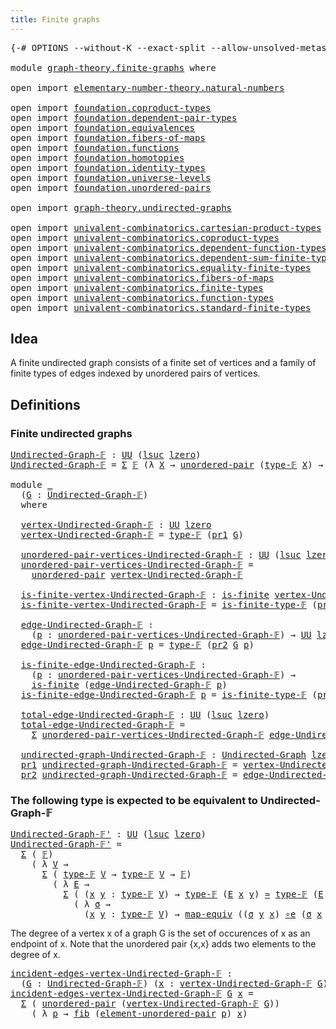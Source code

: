 ```yaml
---
title: Finite graphs
---
```


<pre class="Agda"><a id="39" class="Symbol">{-#</a> <a id="43" class="Keyword">OPTIONS</a> <a id="51" class="Pragma">--without-K</a> <a id="63" class="Pragma">--exact-split</a> <a id="77" class="Pragma">--allow-unsolved-metas</a> <a id="100" class="Symbol">#-}</a>

<a id="105" class="Keyword">module</a> <a id="112" href="graph-theory.finite-graphs.html" class="Module">graph-theory.finite-graphs</a> <a id="139" class="Keyword">where</a>

<a id="146" class="Keyword">open</a> <a id="151" class="Keyword">import</a> <a id="158" href="elementary-number-theory.natural-numbers.html" class="Module">elementary-number-theory.natural-numbers</a>

<a id="200" class="Keyword">open</a> <a id="205" class="Keyword">import</a> <a id="212" href="foundation.coproduct-types.html" class="Module">foundation.coproduct-types</a>
<a id="239" class="Keyword">open</a> <a id="244" class="Keyword">import</a> <a id="251" href="foundation.dependent-pair-types.html" class="Module">foundation.dependent-pair-types</a>
<a id="283" class="Keyword">open</a> <a id="288" class="Keyword">import</a> <a id="295" href="foundation.equivalences.html" class="Module">foundation.equivalences</a>
<a id="319" class="Keyword">open</a> <a id="324" class="Keyword">import</a> <a id="331" href="foundation.fibers-of-maps.html" class="Module">foundation.fibers-of-maps</a>
<a id="357" class="Keyword">open</a> <a id="362" class="Keyword">import</a> <a id="369" href="foundation.functions.html" class="Module">foundation.functions</a>
<a id="390" class="Keyword">open</a> <a id="395" class="Keyword">import</a> <a id="402" href="foundation.homotopies.html" class="Module">foundation.homotopies</a>
<a id="424" class="Keyword">open</a> <a id="429" class="Keyword">import</a> <a id="436" href="foundation.identity-types.html" class="Module">foundation.identity-types</a>
<a id="462" class="Keyword">open</a> <a id="467" class="Keyword">import</a> <a id="474" href="foundation.universe-levels.html" class="Module">foundation.universe-levels</a>
<a id="501" class="Keyword">open</a> <a id="506" class="Keyword">import</a> <a id="513" href="foundation.unordered-pairs.html" class="Module">foundation.unordered-pairs</a>

<a id="541" class="Keyword">open</a> <a id="546" class="Keyword">import</a> <a id="553" href="graph-theory.undirected-graphs.html" class="Module">graph-theory.undirected-graphs</a>

<a id="585" class="Keyword">open</a> <a id="590" class="Keyword">import</a> <a id="597" href="univalent-combinatorics.cartesian-product-types.html" class="Module">univalent-combinatorics.cartesian-product-types</a>
<a id="645" class="Keyword">open</a> <a id="650" class="Keyword">import</a> <a id="657" href="univalent-combinatorics.coproduct-types.html" class="Module">univalent-combinatorics.coproduct-types</a>
<a id="697" class="Keyword">open</a> <a id="702" class="Keyword">import</a> <a id="709" href="univalent-combinatorics.dependent-function-types.html" class="Module">univalent-combinatorics.dependent-function-types</a>
<a id="758" class="Keyword">open</a> <a id="763" class="Keyword">import</a> <a id="770" href="univalent-combinatorics.dependent-sum-finite-types.html" class="Module">univalent-combinatorics.dependent-sum-finite-types</a>
<a id="821" class="Keyword">open</a> <a id="826" class="Keyword">import</a> <a id="833" href="univalent-combinatorics.equality-finite-types.html" class="Module">univalent-combinatorics.equality-finite-types</a>
<a id="879" class="Keyword">open</a> <a id="884" class="Keyword">import</a> <a id="891" href="univalent-combinatorics.fibers-of-maps.html" class="Module">univalent-combinatorics.fibers-of-maps</a>
<a id="930" class="Keyword">open</a> <a id="935" class="Keyword">import</a> <a id="942" href="univalent-combinatorics.finite-types.html" class="Module">univalent-combinatorics.finite-types</a>
<a id="979" class="Keyword">open</a> <a id="984" class="Keyword">import</a> <a id="991" href="univalent-combinatorics.function-types.html" class="Module">univalent-combinatorics.function-types</a>
<a id="1030" class="Keyword">open</a> <a id="1035" class="Keyword">import</a> <a id="1042" href="univalent-combinatorics.standard-finite-types.html" class="Module">univalent-combinatorics.standard-finite-types</a>
</pre>
## Idea

A finite undirected graph consists of a finite set of vertices and a family of finite types of edges indexed by unordered pairs of vertices.

## Definitions

### Finite undirected graphs

<pre class="Agda"><a id="Undirected-Graph-𝔽"></a><a id="1298" href="graph-theory.finite-graphs.html#1298" class="Function">Undirected-Graph-𝔽</a> <a id="1317" class="Symbol">:</a> <a id="1319" href="foundation-core.universe-levels.html#235" class="Primitive">UU</a> <a id="1322" class="Symbol">(</a><a id="1323" href="Agda.Primitive.html#780" class="Primitive">lsuc</a> <a id="1328" href="Agda.Primitive.html#764" class="Primitive">lzero</a><a id="1333" class="Symbol">)</a>
<a id="1335" href="graph-theory.finite-graphs.html#1298" class="Function">Undirected-Graph-𝔽</a> <a id="1354" class="Symbol">=</a> <a id="1356" href="foundation-core.dependent-pair-types.html#515" class="Record">Σ</a> <a id="1358" href="univalent-combinatorics.finite-types.html#4873" class="Function">𝔽</a> <a id="1360" class="Symbol">(λ</a> <a id="1363" href="graph-theory.finite-graphs.html#1363" class="Bound">X</a> <a id="1365" class="Symbol">→</a> <a id="1367" href="foundation.unordered-pairs.html#2387" class="Function">unordered-pair</a> <a id="1382" class="Symbol">(</a><a id="1383" href="univalent-combinatorics.finite-types.html#4912" class="Function">type-𝔽</a> <a id="1390" href="graph-theory.finite-graphs.html#1363" class="Bound">X</a><a id="1391" class="Symbol">)</a> <a id="1393" class="Symbol">→</a> <a id="1395" href="univalent-combinatorics.finite-types.html#4873" class="Function">𝔽</a><a id="1396" class="Symbol">)</a>

<a id="1399" class="Keyword">module</a> <a id="1406" href="graph-theory.finite-graphs.html#1406" class="Module">_</a>
  <a id="1410" class="Symbol">(</a><a id="1411" href="graph-theory.finite-graphs.html#1411" class="Bound">G</a> <a id="1413" class="Symbol">:</a> <a id="1415" href="graph-theory.finite-graphs.html#1298" class="Function">Undirected-Graph-𝔽</a><a id="1433" class="Symbol">)</a>
  <a id="1437" class="Keyword">where</a>

  <a id="1446" href="graph-theory.finite-graphs.html#1446" class="Function">vertex-Undirected-Graph-𝔽</a> <a id="1472" class="Symbol">:</a> <a id="1474" href="foundation-core.universe-levels.html#235" class="Primitive">UU</a> <a id="1477" href="Agda.Primitive.html#764" class="Primitive">lzero</a>
  <a id="1485" href="graph-theory.finite-graphs.html#1446" class="Function">vertex-Undirected-Graph-𝔽</a> <a id="1511" class="Symbol">=</a> <a id="1513" href="univalent-combinatorics.finite-types.html#4912" class="Function">type-𝔽</a> <a id="1520" class="Symbol">(</a><a id="1521" href="foundation-core.dependent-pair-types.html#605" class="Field">pr1</a> <a id="1525" href="graph-theory.finite-graphs.html#1411" class="Bound">G</a><a id="1526" class="Symbol">)</a>

  <a id="1531" href="graph-theory.finite-graphs.html#1531" class="Function">unordered-pair-vertices-Undirected-Graph-𝔽</a> <a id="1574" class="Symbol">:</a> <a id="1576" href="foundation-core.universe-levels.html#235" class="Primitive">UU</a> <a id="1579" class="Symbol">(</a><a id="1580" href="Agda.Primitive.html#780" class="Primitive">lsuc</a> <a id="1585" href="Agda.Primitive.html#764" class="Primitive">lzero</a><a id="1590" class="Symbol">)</a>
  <a id="1594" href="graph-theory.finite-graphs.html#1531" class="Function">unordered-pair-vertices-Undirected-Graph-𝔽</a> <a id="1637" class="Symbol">=</a>
    <a id="1643" href="foundation.unordered-pairs.html#2387" class="Function">unordered-pair</a> <a id="1658" href="graph-theory.finite-graphs.html#1446" class="Function">vertex-Undirected-Graph-𝔽</a>

  <a id="1687" href="graph-theory.finite-graphs.html#1687" class="Function">is-finite-vertex-Undirected-Graph-𝔽</a> <a id="1723" class="Symbol">:</a> <a id="1725" href="univalent-combinatorics.finite-types.html#4134" class="Function">is-finite</a> <a id="1735" href="graph-theory.finite-graphs.html#1446" class="Function">vertex-Undirected-Graph-𝔽</a>
  <a id="1763" href="graph-theory.finite-graphs.html#1687" class="Function">is-finite-vertex-Undirected-Graph-𝔽</a> <a id="1799" class="Symbol">=</a> <a id="1801" href="univalent-combinatorics.finite-types.html#4957" class="Function">is-finite-type-𝔽</a> <a id="1818" class="Symbol">(</a><a id="1819" href="foundation-core.dependent-pair-types.html#605" class="Field">pr1</a> <a id="1823" href="graph-theory.finite-graphs.html#1411" class="Bound">G</a><a id="1824" class="Symbol">)</a>

  <a id="1829" href="graph-theory.finite-graphs.html#1829" class="Function">edge-Undirected-Graph-𝔽</a> <a id="1853" class="Symbol">:</a>
    <a id="1859" class="Symbol">(</a><a id="1860" href="graph-theory.finite-graphs.html#1860" class="Bound">p</a> <a id="1862" class="Symbol">:</a> <a id="1864" href="graph-theory.finite-graphs.html#1531" class="Function">unordered-pair-vertices-Undirected-Graph-𝔽</a><a id="1906" class="Symbol">)</a> <a id="1908" class="Symbol">→</a> <a id="1910" href="foundation-core.universe-levels.html#235" class="Primitive">UU</a> <a id="1913" href="Agda.Primitive.html#764" class="Primitive">lzero</a>
  <a id="1921" href="graph-theory.finite-graphs.html#1829" class="Function">edge-Undirected-Graph-𝔽</a> <a id="1945" href="graph-theory.finite-graphs.html#1945" class="Bound">p</a> <a id="1947" class="Symbol">=</a> <a id="1949" href="univalent-combinatorics.finite-types.html#4912" class="Function">type-𝔽</a> <a id="1956" class="Symbol">(</a><a id="1957" href="foundation-core.dependent-pair-types.html#617" class="Field">pr2</a> <a id="1961" href="graph-theory.finite-graphs.html#1411" class="Bound">G</a> <a id="1963" href="graph-theory.finite-graphs.html#1945" class="Bound">p</a><a id="1964" class="Symbol">)</a>

  <a id="1969" href="graph-theory.finite-graphs.html#1969" class="Function">is-finite-edge-Undirected-Graph-𝔽</a> <a id="2003" class="Symbol">:</a>
    <a id="2009" class="Symbol">(</a><a id="2010" href="graph-theory.finite-graphs.html#2010" class="Bound">p</a> <a id="2012" class="Symbol">:</a> <a id="2014" href="graph-theory.finite-graphs.html#1531" class="Function">unordered-pair-vertices-Undirected-Graph-𝔽</a><a id="2056" class="Symbol">)</a> <a id="2058" class="Symbol">→</a>
    <a id="2064" href="univalent-combinatorics.finite-types.html#4134" class="Function">is-finite</a> <a id="2074" class="Symbol">(</a><a id="2075" href="graph-theory.finite-graphs.html#1829" class="Function">edge-Undirected-Graph-𝔽</a> <a id="2099" href="graph-theory.finite-graphs.html#2010" class="Bound">p</a><a id="2100" class="Symbol">)</a>
  <a id="2104" href="graph-theory.finite-graphs.html#1969" class="Function">is-finite-edge-Undirected-Graph-𝔽</a> <a id="2138" href="graph-theory.finite-graphs.html#2138" class="Bound">p</a> <a id="2140" class="Symbol">=</a> <a id="2142" href="univalent-combinatorics.finite-types.html#4957" class="Function">is-finite-type-𝔽</a> <a id="2159" class="Symbol">(</a><a id="2160" href="foundation-core.dependent-pair-types.html#617" class="Field">pr2</a> <a id="2164" href="graph-theory.finite-graphs.html#1411" class="Bound">G</a> <a id="2166" href="graph-theory.finite-graphs.html#2138" class="Bound">p</a><a id="2167" class="Symbol">)</a>

  <a id="2172" href="graph-theory.finite-graphs.html#2172" class="Function">total-edge-Undirected-Graph-𝔽</a> <a id="2202" class="Symbol">:</a> <a id="2204" href="foundation-core.universe-levels.html#235" class="Primitive">UU</a> <a id="2207" class="Symbol">(</a><a id="2208" href="Agda.Primitive.html#780" class="Primitive">lsuc</a> <a id="2213" href="Agda.Primitive.html#764" class="Primitive">lzero</a><a id="2218" class="Symbol">)</a>
  <a id="2222" href="graph-theory.finite-graphs.html#2172" class="Function">total-edge-Undirected-Graph-𝔽</a> <a id="2252" class="Symbol">=</a>
    <a id="2258" href="foundation-core.dependent-pair-types.html#515" class="Record">Σ</a> <a id="2260" href="graph-theory.finite-graphs.html#1531" class="Function">unordered-pair-vertices-Undirected-Graph-𝔽</a> <a id="2303" href="graph-theory.finite-graphs.html#1829" class="Function">edge-Undirected-Graph-𝔽</a>

  <a id="2330" href="graph-theory.finite-graphs.html#2330" class="Function">undirected-graph-Undirected-Graph-𝔽</a> <a id="2366" class="Symbol">:</a> <a id="2368" href="graph-theory.undirected-graphs.html#785" class="Function">Undirected-Graph</a> <a id="2385" href="Agda.Primitive.html#764" class="Primitive">lzero</a> <a id="2391" href="Agda.Primitive.html#764" class="Primitive">lzero</a>
  <a id="2399" href="foundation-core.dependent-pair-types.html#605" class="Field">pr1</a> <a id="2403" href="graph-theory.finite-graphs.html#2330" class="Function">undirected-graph-Undirected-Graph-𝔽</a> <a id="2439" class="Symbol">=</a> <a id="2441" href="graph-theory.finite-graphs.html#1446" class="Function">vertex-Undirected-Graph-𝔽</a>
  <a id="2469" href="foundation-core.dependent-pair-types.html#617" class="Field">pr2</a> <a id="2473" href="graph-theory.finite-graphs.html#2330" class="Function">undirected-graph-Undirected-Graph-𝔽</a> <a id="2509" class="Symbol">=</a> <a id="2511" href="graph-theory.finite-graphs.html#1829" class="Function">edge-Undirected-Graph-𝔽</a>
</pre>

### The following type is expected to be equivalent to Undirected-Graph-𝔽

<pre class="Agda"><a id="Undirected-Graph-𝔽&#39;"></a><a id="2624" href="graph-theory.finite-graphs.html#2624" class="Function">Undirected-Graph-𝔽&#39;</a> <a id="2644" class="Symbol">:</a> <a id="2646" href="foundation-core.universe-levels.html#235" class="Primitive">UU</a> <a id="2649" class="Symbol">(</a><a id="2650" href="Agda.Primitive.html#780" class="Primitive">lsuc</a> <a id="2655" href="Agda.Primitive.html#764" class="Primitive">lzero</a><a id="2660" class="Symbol">)</a>
<a id="2662" href="graph-theory.finite-graphs.html#2624" class="Function">Undirected-Graph-𝔽&#39;</a> <a id="2682" class="Symbol">=</a>
  <a id="2686" href="foundation-core.dependent-pair-types.html#515" class="Record">Σ</a> <a id="2688" class="Symbol">(</a> <a id="2690" href="univalent-combinatorics.finite-types.html#4873" class="Function">𝔽</a><a id="2691" class="Symbol">)</a>
    <a id="2697" class="Symbol">(</a> <a id="2699" class="Symbol">λ</a> <a id="2701" href="graph-theory.finite-graphs.html#2701" class="Bound">V</a> <a id="2703" class="Symbol">→</a>
      <a id="2711" href="foundation-core.dependent-pair-types.html#515" class="Record">Σ</a> <a id="2713" class="Symbol">(</a> <a id="2715" href="univalent-combinatorics.finite-types.html#4912" class="Function">type-𝔽</a> <a id="2722" href="graph-theory.finite-graphs.html#2701" class="Bound">V</a> <a id="2724" class="Symbol">→</a> <a id="2726" href="univalent-combinatorics.finite-types.html#4912" class="Function">type-𝔽</a> <a id="2733" href="graph-theory.finite-graphs.html#2701" class="Bound">V</a> <a id="2735" class="Symbol">→</a> <a id="2737" href="univalent-combinatorics.finite-types.html#4873" class="Function">𝔽</a><a id="2738" class="Symbol">)</a>
        <a id="2748" class="Symbol">(</a> <a id="2750" class="Symbol">λ</a> <a id="2752" href="graph-theory.finite-graphs.html#2752" class="Bound">E</a> <a id="2754" class="Symbol">→</a>
          <a id="2766" href="foundation-core.dependent-pair-types.html#515" class="Record">Σ</a> <a id="2768" class="Symbol">(</a> <a id="2770" class="Symbol">(</a><a id="2771" href="graph-theory.finite-graphs.html#2771" class="Bound">x</a> <a id="2773" href="graph-theory.finite-graphs.html#2773" class="Bound">y</a> <a id="2775" class="Symbol">:</a> <a id="2777" href="univalent-combinatorics.finite-types.html#4912" class="Function">type-𝔽</a> <a id="2784" href="graph-theory.finite-graphs.html#2701" class="Bound">V</a><a id="2785" class="Symbol">)</a> <a id="2787" class="Symbol">→</a> <a id="2789" href="univalent-combinatorics.finite-types.html#4912" class="Function">type-𝔽</a> <a id="2796" class="Symbol">(</a><a id="2797" href="graph-theory.finite-graphs.html#2752" class="Bound">E</a> <a id="2799" href="graph-theory.finite-graphs.html#2771" class="Bound">x</a> <a id="2801" href="graph-theory.finite-graphs.html#2773" class="Bound">y</a><a id="2802" class="Symbol">)</a> <a id="2804" href="foundation-core.equivalences.html#1621" class="Function Operator">≃</a> <a id="2806" href="univalent-combinatorics.finite-types.html#4912" class="Function">type-𝔽</a> <a id="2813" class="Symbol">(</a><a id="2814" href="graph-theory.finite-graphs.html#2752" class="Bound">E</a> <a id="2816" href="graph-theory.finite-graphs.html#2773" class="Bound">y</a> <a id="2818" href="graph-theory.finite-graphs.html#2771" class="Bound">x</a><a id="2819" class="Symbol">))</a>
            <a id="2834" class="Symbol">(</a> <a id="2836" class="Symbol">λ</a> <a id="2838" href="graph-theory.finite-graphs.html#2838" class="Bound">σ</a> <a id="2840" class="Symbol">→</a>
              <a id="2856" class="Symbol">(</a><a id="2857" href="graph-theory.finite-graphs.html#2857" class="Bound">x</a> <a id="2859" href="graph-theory.finite-graphs.html#2859" class="Bound">y</a> <a id="2861" class="Symbol">:</a> <a id="2863" href="univalent-combinatorics.finite-types.html#4912" class="Function">type-𝔽</a> <a id="2870" href="graph-theory.finite-graphs.html#2701" class="Bound">V</a><a id="2871" class="Symbol">)</a> <a id="2873" class="Symbol">→</a> <a id="2875" href="foundation-core.equivalences.html#1821" class="Function">map-equiv</a> <a id="2885" class="Symbol">((</a><a id="2887" href="graph-theory.finite-graphs.html#2838" class="Bound">σ</a> <a id="2889" href="graph-theory.finite-graphs.html#2859" class="Bound">y</a> <a id="2891" href="graph-theory.finite-graphs.html#2857" class="Bound">x</a><a id="2892" class="Symbol">)</a> <a id="2894" href="foundation-core.equivalences.html#7869" class="Function Operator">∘e</a> <a id="2897" class="Symbol">(</a><a id="2898" href="graph-theory.finite-graphs.html#2838" class="Bound">σ</a> <a id="2900" href="graph-theory.finite-graphs.html#2857" class="Bound">x</a> <a id="2902" href="graph-theory.finite-graphs.html#2859" class="Bound">y</a><a id="2903" class="Symbol">))</a> <a id="2906" href="foundation-core.homotopies.html#627" class="Function Operator">~</a> <a id="2908" href="foundation-core.functions.html#322" class="Function">id</a><a id="2910" class="Symbol">)))</a>
</pre>
The degree of a vertex x of a graph G is the set of occurences of x as an endpoint of x. Note that the unordered pair {x,x} adds two elements to the degree of x.

<pre class="Agda"><a id="incident-edges-vertex-Undirected-Graph-𝔽"></a><a id="3090" href="graph-theory.finite-graphs.html#3090" class="Function">incident-edges-vertex-Undirected-Graph-𝔽</a> <a id="3131" class="Symbol">:</a>
  <a id="3135" class="Symbol">(</a><a id="3136" href="graph-theory.finite-graphs.html#3136" class="Bound">G</a> <a id="3138" class="Symbol">:</a> <a id="3140" href="graph-theory.finite-graphs.html#1298" class="Function">Undirected-Graph-𝔽</a><a id="3158" class="Symbol">)</a> <a id="3160" class="Symbol">(</a><a id="3161" href="graph-theory.finite-graphs.html#3161" class="Bound">x</a> <a id="3163" class="Symbol">:</a> <a id="3165" href="graph-theory.finite-graphs.html#1446" class="Function">vertex-Undirected-Graph-𝔽</a> <a id="3191" href="graph-theory.finite-graphs.html#3136" class="Bound">G</a><a id="3192" class="Symbol">)</a> <a id="3194" class="Symbol">→</a> <a id="3196" href="foundation-core.universe-levels.html#235" class="Primitive">UU</a> <a id="3199" class="Symbol">(</a><a id="3200" href="Agda.Primitive.html#780" class="Primitive">lsuc</a> <a id="3205" href="Agda.Primitive.html#764" class="Primitive">lzero</a><a id="3210" class="Symbol">)</a>
<a id="3212" href="graph-theory.finite-graphs.html#3090" class="Function">incident-edges-vertex-Undirected-Graph-𝔽</a> <a id="3253" href="graph-theory.finite-graphs.html#3253" class="Bound">G</a> <a id="3255" href="graph-theory.finite-graphs.html#3255" class="Bound">x</a> <a id="3257" class="Symbol">=</a>
  <a id="3261" href="foundation-core.dependent-pair-types.html#515" class="Record">Σ</a> <a id="3263" class="Symbol">(</a> <a id="3265" href="foundation.unordered-pairs.html#2387" class="Function">unordered-pair</a> <a id="3280" class="Symbol">(</a><a id="3281" href="graph-theory.finite-graphs.html#1446" class="Function">vertex-Undirected-Graph-𝔽</a> <a id="3307" href="graph-theory.finite-graphs.html#3253" class="Bound">G</a><a id="3308" class="Symbol">))</a>
    <a id="3315" class="Symbol">(</a> <a id="3317" class="Symbol">λ</a> <a id="3319" href="graph-theory.finite-graphs.html#3319" class="Bound">p</a> <a id="3321" class="Symbol">→</a> <a id="3323" href="foundation-core.fibers-of-maps.html#942" class="Function">fib</a> <a id="3327" class="Symbol">(</a><a id="3328" href="foundation.unordered-pairs.html#3488" class="Function">element-unordered-pair</a> <a id="3351" href="graph-theory.finite-graphs.html#3319" class="Bound">p</a><a id="3352" class="Symbol">)</a> <a id="3354" href="graph-theory.finite-graphs.html#3255" class="Bound">x</a><a id="3355" class="Symbol">)</a>
</pre>